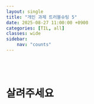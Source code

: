 ```yaml
---
layout: single
title: "개인 과제 트러블슈팅 5"
date: 2025-08-27 11:00:00 +0900
categories: [TIL, all]
classes: wide
sidebar:
    nav: "counts"
---
```

<br><br>
# 살려주세요
